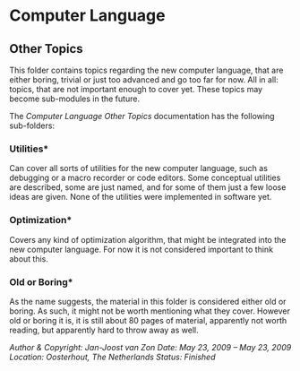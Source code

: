 ﻿Computer Language
=================

Other Topics
------------

This folder contains topics regarding the new computer language, that are either boring, trivial or just too advanced and go too far for now. All in all: topics, that are not important enough to cover yet. These topics may become sub-modules in the future.

The *Computer Language Other Topics* documentation has the following sub-folders:

### Utilities*

Can cover all sorts of utilities for the new computer language, such as debugging or a macro recorder or code editors. Some conceptual utilities are described, some are just named, and for some of them just a few loose ideas are given. None of the utilities were implemented in software yet.

### Optimization*

Covers any kind of optimization algorithm, that might be integrated into the new computer language. For now it is not considered important to think about this.

### Old or Boring*

As the name suggests, the material in this folder is considered either old or boring. As such, it might not be worth mentioning what they cover. However old or boring it is, it is still about 80 pages of material, apparently not worth reading, but apparently hard to throw away as well.


*Author & Copyright: Jan-Joost van Zon        Date: May 23, 2009 – May 23, 2009        Location: Oosterhout, The Netherlands        Status: Finished*

